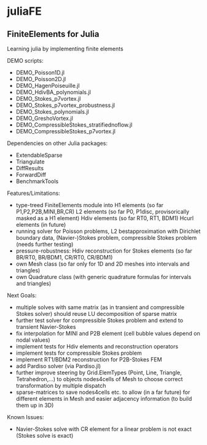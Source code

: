 # juliaFE
FiniteElements for Julia
-------------------------

Learning julia by implementing finite elements

DEMO scripts:
- DEMO_Poisson1D.jl
- DEMO_Poisson2D.jl
- DEMO_HagenPoiseuille.jl
- DEMO_HdivBA_polynomials.jl
- DEMO_Stokes_p7vortex.jl
- DEMO_Stokes_p7vortex_probustness.jl
- DEMO_Stokes_polynomials.jl
- DEMO_GreshoVortex.jl
- DEMO_CompressibleStokes_stratifiednoflow.jl
- DEMO_CompressibleStokes_p7vortex.jl


Dependencies on other Julia packages:
- ExtendableSparse
- Triangulate
- DiffResults
- ForwardDiff
- BenchmarkTools


Features/Limitations:
- type-treed FiniteElements module into
    H1 elements (so far P1,P2,P2B,MINI,BR,CR)
    L2 elements (so far P0, P1disc, provisorically masked as a H1 element)
    Hdiv elements (so far RT0, RT1, BDM1)
    Hcurl elements (in future)
- running solver for Poisson problems, L2 bestapproximation with Dirichlet boundary data, (Navier-)Stokes problem, compressible Stokes problem (needs further testing)
- pressure-robustness: Hdiv reconstruction for Stokes elements (so far BR/RT0, BR/BDM1, CR/RT0, CR/BDM1)
- own Mesh class (so far only for 1D and 2D meshes into intervals and triangles)
- own Quadrature class (with generic quadrature formulas for intervals and triangles)


Next Goals:
- multiple solves with same matrix (as in transient and compressible Stokes solver) should reuse LU decomposition of sparse matrix
- further test solver for compressible Stokes problem and extend to transient Navier-Stokes
- fix interpolation for MINI and P2B element (cell bubble values depend on nodal values)
- implement tests for Hdiv elements and reconstruction operators
- implement tests for compressible Stokes problem
- implement RT1/BDM2 reconstruction for P2B-Stokes FEM
- add Pardiso solver (via Pardiso.jl)
- further improve steering by Grid.ElemTypes (Point, Line, Triangle, Tetrahedron,...)
to objects nodes4cells of Mesh to choose correct transformation by multiple dispatch
- sparse-matrices to save nodes4cells etc. to allow (in a far future) for different elements in Mesh and easier adjacency information (to build them up in 3D)


Known Issues:
- Navier-Stokes solve with CR element for a linear problem is not exact (Stokes solve is exact)



